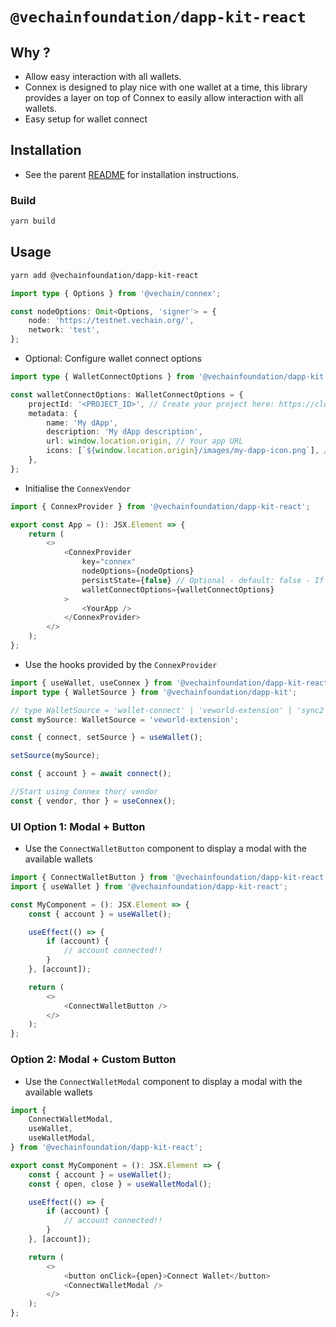 # `@vechainfoundation/dapp-kit-react`

## Why ?

-   Allow easy interaction with all wallets.
-   Connex is designed to play nice with one wallet at a time, this library provides a layer on top of Connex to easily
    allow interaction with all wallets.
-   Easy setup for wallet connect

## Installation

-   See the parent [README](../../README.md) for installation instructions.

### Build

```bash
yarn build
```

## Usage

```bash
yarn add @vechainfoundation/dapp-kit-react
```

```typescript
import type { Options } from '@vechain/connex';

const nodeOptions: Omit<Options, 'signer'> = {
    node: 'https://testnet.vechain.org/',
    network: 'test',
};
```

-   Optional: Configure wallet connect options

```typescript
import type { WalletConnectOptions } from '@vechainfoundation/dapp-kit';

const walletConnectOptions: WalletConnectOptions = {
    projectId: '<PROJECT_ID>', // Create your project here: https://cloud.walletconnect.com/sign-up
    metadata: {
        name: 'My dApp',
        description: 'My dApp description',
        url: window.location.origin, // Your app URL
        icons: [`${window.location.origin}/images/my-dapp-icon.png`], // Your app Icon
    },
};
```

-   Initialise the `ConnexVendor`

```typescript jsx
import { ConnexProvider } from '@vechainfoundation/dapp-kit-react';

export const App = (): JSX.Element => {
    return (
        <>
            <ConnexProvider
                key="connex"
                nodeOptions={nodeOptions}
                persistState={false} // Optional - default: false - If true, account and source will be persisted in local storage
                walletConnectOptions={walletConnectOptions}
            >
                <YourApp />
            </ConnexProvider>
        </>
    );
};
```

-   Use the hooks provided by the `ConnexProvider`

```typescript jsx
import { useWallet, useConnex } from '@vechainfoundation/dapp-kit-react';
import type { WalletSource } from '@vechainfoundation/dapp-kit';

// type WalletSource = 'wallet-connect' | 'veworld-extension' | 'sync2' | 'sync';
const mySource: WalletSource = 'veworld-extension';

const { connect, setSource } = useWallet();

setSource(mySource);

const { account } = await connect();

//Start using Connex thor/ vendor
const { vendor, thor } = useConnex();
```

### UI Option 1: Modal + Button

-   Use the `ConnectWalletButton` component to display a modal with the available wallets

```typescript jsx
import { ConnectWalletButton } from '@vechainfoundation/dapp-kit-react';
import { useWallet } from '@vechainfoundation/dapp-kit-react';

const MyComponent = (): JSX.Element => {
    const { account } = useWallet();

    useEffect(() => {
        if (account) {
            // account connected!!
        }
    }, [account]);

    return (
        <>
            <ConnectWalletButton />
        </>
    );
};
```

### Option 2: Modal + Custom Button

-   Use the `ConnectWalletModal` component to display a modal with the available wallets

```typescript jsx
import {
    ConnectWalletModal,
    useWallet,
    useWalletModal,
} from '@vechainfoundation/dapp-kit-react';

export const MyComponent = (): JSX.Element => {
    const { account } = useWallet();
    const { open, close } = useWalletModal();

    useEffect(() => {
        if (account) {
            // account connected!!
        }
    }, [account]);

    return (
        <>
            <button onClick={open}>Connect Wallet</button>
            <ConnectWalletModal />
        </>
    );
};
```
